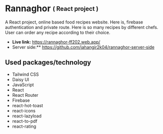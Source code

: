 # Rannaghor <sub><sup>( React project )<sup/><sub/>
A React project, online based food recipes website. Here is, firebase authentication and private route. Here is so many recipes by different chefs. User can order any recipe according to their choice.
* **Live link:** https://rannaghor-ff202.web.app/
* Server side:** https://github.com/jahangir2k04/rannaghor-server-side
## Used packages/technology
* Tailwind CSS
* Daisy UI
* JavaScript
* React
* React Router
* Firebase
* react-hot-toast
* react-icons
* react-lazyload
* react-to-pdf
* react-rating
